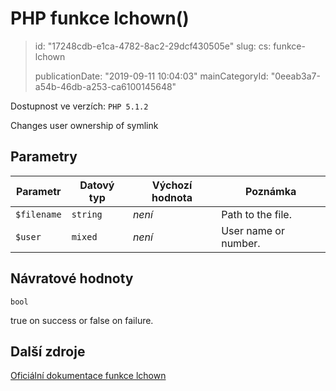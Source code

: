 PHP funkce lchown()
===================

> id: "17248cdb-e1ca-4782-8ac2-29dcf430505e"
> slug:
> 	cs: funkce-lchown
>
> publicationDate: "2019-09-11 10:04:03"
> mainCategoryId: "0eeab3a7-a54b-46db-a253-ca6100145648"

Dostupnost ve verzích: `PHP 5.1.2`

Changes user ownership of symlink


Parametry
--------------

| Parametr | Datový typ | Výchozí hodnota | Poznámka |
|-----|-----|-----|-----|
| `$filename` | `string` | *není* | Path to the file. |
| `$user` | `mixed` | *není* | User name or number. |


Návratové hodnoty
----------------

`bool`

true on success or false on failure.

Další zdroje
------------

[Oficiální dokumentace funkce lchown](https://www.php.net/manual/en/function.lchown.php)
